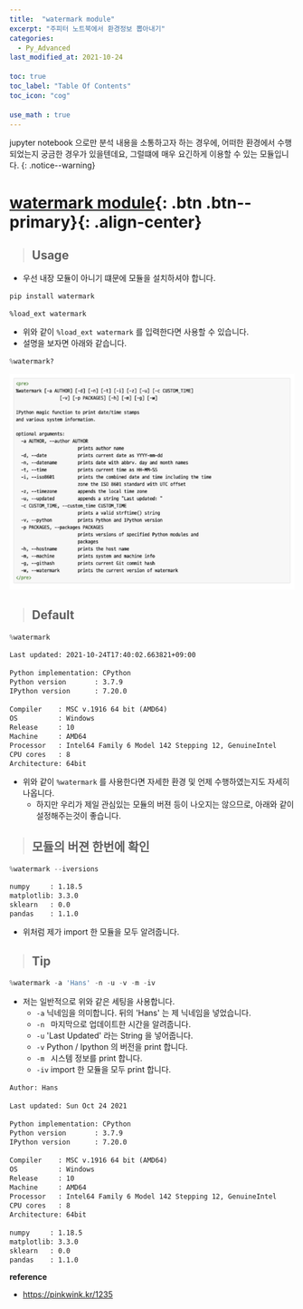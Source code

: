 ```yaml
---
title:  "watermark module"
excerpt: "주피터 노트북에서 환경정보 뽑아내기"
categories:
  - Py_Advanced
last_modified_at: 2021-10-24

toc: true
toc_label: "Table Of Contents"
toc_icon: "cog"

use_math : true
---
```


 jupyter notebook 으로만 분석 내용을 소통하고자 하는 경우에, 어떠한 환경에서 수행되었는지 궁금한 경우가 있을텐데요, 그럴떄에 매우 요긴하게 이용할 수 있는 모듈입니다.
{: .notice--warning}

# [watermark module](#link){: .btn .btn--primary}{: .align-center}

> ## Usage

- 우선 내장 모듈이 아니기 떄문에 모듈을 설치하셔야 합니다.

```python
pip install watermark
```

```
%load_ext watermark
```

- 위와 같이 `%load_ext watermark` 를 입력한다면 사용할 수 있습니다. 
- 설명을 보자면 아래와 같습니다. 

```python
%watermark?
```

![png](/assets/images/Python/39_1.png)

> ## Default 

```python
%watermark
```

```
Last updated: 2021-10-24T17:40:02.663821+09:00

Python implementation: CPython
Python version       : 3.7.9
IPython version      : 7.20.0

Compiler    : MSC v.1916 64 bit (AMD64)
OS          : Windows
Release     : 10
Machine     : AMD64
Processor   : Intel64 Family 6 Model 142 Stepping 12, GenuineIntel
CPU cores   : 8
Architecture: 64bit
```

- 위와 같이 `%watermark` 를 사용한다면 자세한 환경 및 언제 수행하였는지도 자세히 나옵니다.
  - 하지만 우리가 제일 관심있는 모듈의 버젼 등이 나오지는 않으므로, 아래와 같이 설정해주는것이 좋습니다.

> ## 모듈의 버젼 한번에 확인

```python
%watermark --iversions
```

```
numpy     : 1.18.5
matplotlib: 3.3.0
sklearn   : 0.0
pandas    : 1.1.0
```

- 위처럼 제가 import 한 모듈을 모두 알려줍니다.

> ## Tip

```python
%watermark -a 'Hans' -n -u -v -m -iv
```

- 저는 일반적으로 위와 같은 세팅을 사용합니다. 
  - `-a` 닉네임을 의미합니다. 뒤의 'Hans' 는 제 닉네임을 넣었습니다. 
  - `-n ` 마지막으로 업데이트한 시간을 알려줍니다. 
  - `-u` 'Last Updated' 라는 String 을 넣어줍니다. 
  - `-v` Python / Ipython 의 버전을 print 합니다. 
  - `-m ` 시스템 정보를 print 합니다. 
  - `-iv` import 한 모듈을 모두 print 합니다. 

```
Author: Hans

Last updated: Sun Oct 24 2021

Python implementation: CPython
Python version       : 3.7.9
IPython version      : 7.20.0

Compiler    : MSC v.1916 64 bit (AMD64)
OS          : Windows
Release     : 10
Machine     : AMD64
Processor   : Intel64 Family 6 Model 142 Stepping 12, GenuineIntel
CPU cores   : 8
Architecture: 64bit

numpy     : 1.18.5
matplotlib: 3.3.0
sklearn   : 0.0
pandas    : 1.1.0
```

**reference**

- <https://pinkwink.kr/1235>

